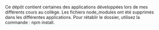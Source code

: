 Ce dépôt contient certaines des applications développées lors de mes différents cours au collège.
Les fichiers node_modules ont été supprimés dans les différentes applications. Pour rétablir le dossier, utilisez la commande : npm install.